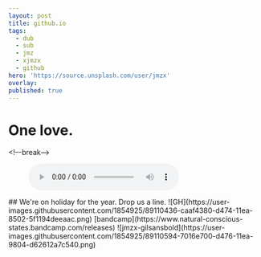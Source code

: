 ```yaml
---
layout: post
title: github.io
tags:
  - dub
  - sub
  - jmz
  - xjmzx
  - github
hero: 'https://source.unsplash.com/user/jmzx'
overlay:
published: true
---
```

# One love.
<!–-break-–>
<figure>
    <audio
        controls
        src="/uploads/audio/01_Integration.m4a">
            Your browser does not support the
            <code>audio</code> element.
    </audio>
</figure>
<!–-break-–>
## We're on holiday for the year. Drop us a line.
<!–-break-–>
![GH](https://user-images.githubusercontent.com/1854925/89110436-caaf4380-d474-11ea-8502-5f1194deeaac.png)
<!–-break-–>
[bandcamp](https://www.natural-conscious-states.bandcamp.com/releases)
<!–-break-–>
![jmzx-gilsansbold](https://user-images.githubusercontent.com/1854925/89110594-7016e700-d476-11ea-9804-d62612a7c540.png)
